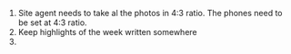 1. Site agent needs to take al the photos in 4:3 ratio. The phones need to be set at 4:3 ratio.
2. Keep highlights of the week written somewhere
3. 